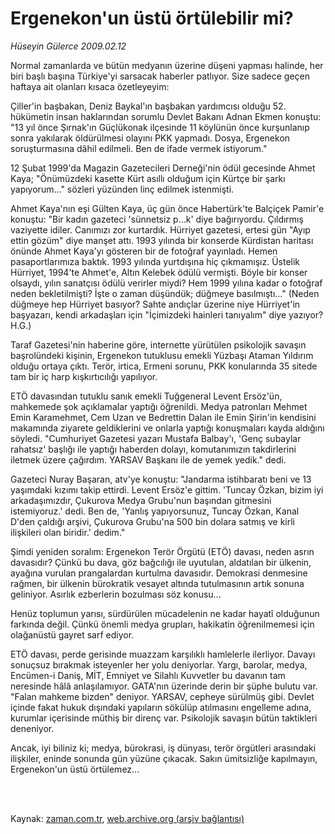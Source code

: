 # Ergenekon'un üstü örtülebilir mi?

*Hüseyin Gülerce 2009.02.12*

<td class="columnist-detail">
<p>Normal zamanlarda ve bütün medyanın üzerine düşeni yapması halinde, her biri başlı başına Türkiye'yi sarsacak haberler patlıyor. Size sadece geçen haftaya ait olanları kısaca özetleyeyim:</p>
<p>
<div id="haberMetinDiv">
<p>Çiller'in başbakan, Deniz Baykal'ın başbakan yardımcısı olduğu 52. hükümetin insan haklarından sorumlu Devlet Bakanı Adnan Ekmen konuştu: "13 yıl önce Şırnak'ın Güçlükonak ilçesinde 11 köylünün önce kurşunlanıp sonra yakılarak öldürülmesi olayını PKK yapmadı. Dosya, Ergenekon soruşturmasına dâhil edilmeli. Ben de ifade vermek istiyorum."
<p>12 Şubat 1999'da Magazin Gazetecileri Derneği'nin ödül gecesinde Ahmet Kaya; "Önümüzdeki kasette Kürt asıllı olduğum için Kürtçe bir şarkı yapıyorum..." sözleri yüzünden linç edilmek istenmişti.
<p>Ahmet Kaya'nın eşi Gülten Kaya, üç gün önce Habertürk'te Balçiçek Pamir'e konuştu: "Bir kadın gazeteci 'sünnetsiz p...k' diye bağırıyordu. Çıldırmış vaziyette idiler. Canımızı zor kurtardık. Hürriyet gazetesi, ertesi gün "Ayıp ettin gözüm" diye manşet attı. 1993 yılında bir konserde Kürdistan haritası önünde Ahmet Kaya'yı gösteren bir de fotoğraf yayınladı. Hemen pasaportlarımıza baktık. 1993 yılında yurtdışına hiç çıkmamışız. Üstelik Hürriyet, 1994'te Ahmet'e, Altın Kelebek ödülü vermişti. Böyle bir konser olsaydı, yılın sanatçısı ödülü verirler miydi? Hem 1999 yılına kadar o fotoğraf neden bekletilmişti? İşte o zaman düşündük; düğmeye basılmıştı..." (Neden düğmeye hep Hürriyet basıyor? Sahte andıçlar üzerine niye Hürriyet'in başyazarı, kendi arkadaşları için "İçimizdeki hainleri tanıyalım" diye yazıyor? H.G.)
<p>Taraf Gazetesi'nin haberine göre, internette yürütülen psikolojik savaşın başrolündeki kişinin, Ergenekon tutuklusu emekli Yüzbaşı Ataman Yıldırım olduğu ortaya çıktı. Terör, irtica, Ermeni sorunu, PKK konularında 35 sitede tam bir iç harp kışkırtıcılığı yapılıyor.
<p>ETÖ davasından tutuklu sanık emekli Tuğgeneral Levent Ersöz'ün, mahkemede şok açıklamalar yaptığı öğrenildi. Medya patronları Mehmet Emin Karamehmet, Cem Uzan ve Bedrettin Dalan ile Emin Şirin'in kendisini makamında ziyarete geldiklerini ve onlarla yaptığı konuşmaları kayda aldığını söyledi. "Cumhuriyet Gazetesi yazarı Mustafa Balbay'ı, 'Genç subaylar rahatsız' başlığı ile yaptığı haberden dolayı, komutanımızın takdirlerini iletmek üzere çağırdım. YARSAV Başkanı ile de yemek yedik." dedi.
<p>Gazeteci Nuray Başaran, atv'ye konuştu: "Jandarma istihbaratı beni ve 13 yaşımdaki kızımı takip ettirdi. Levent Ersöz'e gittim. 'Tuncay Özkan, bizim iyi arkadaşımızdır, Çukurova Medya Grubu'nun başından gitmesini istemiyoruz.' dedi. Ben de, 'Yanlış yapıyorsunuz, Tuncay Özkan, Kanal D'den çaldığı arşivi, Çukurova Grubu'na 500 bin dolara satmış ve kirli ilişkileri olan biridir.' dedim."
<p>Şimdi yeniden soralım: Ergenekon Terör Örgütü (ETÖ) davası, neden asrın davasıdır? Çünkü bu dava, göz bağcılığı ile uyutulan, aldatılan bir ülkenin, ayağına vurulan prangalardan kurtulma davasıdır. Demokrasi denmesine rağmen, bir ülkenin bürokratik vesayet altında tutulmasının artık sonuna geliniyor. Asırlık ezberlerin bozulması söz konusu...
<p>Henüz toplumun yarısı, sürdürülen mücadelenin ne kadar hayatî olduğunun farkında değil. Çünkü önemli medya grupları, hakikatin öğrenilmemesi için olağanüstü gayret sarf ediyor. 
<p>ETÖ davası, perde gerisinde muazzam karşılıklı hamlelerle ilerliyor. Davayı sonuçsuz bırakmak isteyenler her yolu deniyorlar. Yargı, barolar, medya, Encümen-i Daniş, MİT, Emniyet ve Silahlı Kuvvetler bu davanın tam neresinde hâlâ anlaşılamıyor. GATA'nın üzerinde derin bir şüphe bulutu var. "Falan mahkeme bizden" deniyor. YARSAV, cepheye sürülmüş gibi. Devlet içinde fakat hukuk dışındaki yapıların sökülüp atılmasını engelleme adına, kurumlar içerisinde müthiş bir direnç var. Psikolojik savaşın bütün taktikleri deneniyor. 
<p>Ancak, iyi biliniz ki; medya, bürokrasi, iş dünyası, terör örgütleri arasındaki ilişkiler, eninde sonunda gün yüzüne çıkacak. Sakın ümitsizliğe kapılmayın, Ergenekon'un üstü örtülemez...</p></p></p></p></p></p></p></p></p></p></div>
</p>


<p><br>
		 </br></p></td>

Kaynak: [zaman.com.tr](http://zaman.com.tr/yazar.do?yazino=814224), [web.archive.org (arşiv bağlantısı)](http://web.archive.org/web/20120317070207/http://www.zaman.com.tr:80/yazar.do?yazino=814224)
